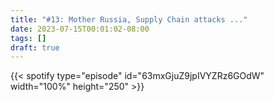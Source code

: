 ```yaml
---
title: "#13: Mother Russia, Supply Chain attacks ..."
date: 2023-07-15T00:01:02-08:00
tags: []
draft: true
---
```


{{< spotify type="episode" id="63mxGjuZ9jpIVYZRz6GOdW" width="100%" height="250" >}}

